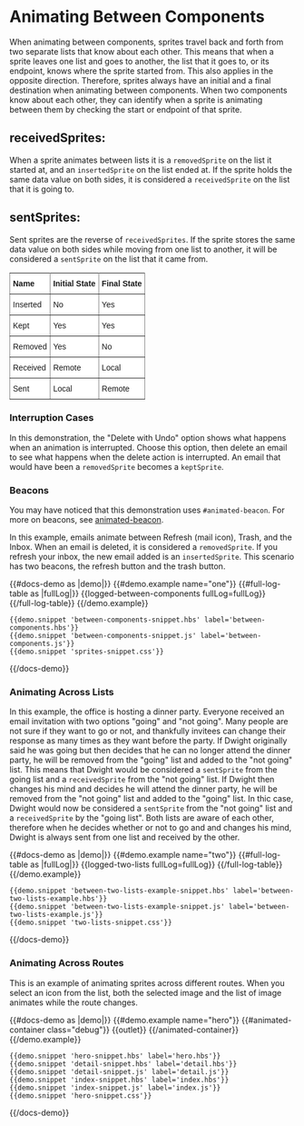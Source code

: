 # Animating Between Components
When animating between components, sprites travel back and forth from two separate lists that know about each other. This means that when a sprite leaves one list and goes to another, the list that it goes to, or its endpoint, knows where the sprite started from. This also applies in the opposite direction. Therefore, sprites always have an initial and a final destination when animating between components. When two components know about each other, they can identify when a sprite is animating between them by checking the start or endpoint of that sprite.

## receivedSprites: 
When a sprite animates between lists it is a `removedSprite` on the list it started at, and an `insertedSprite` on the list ended at. If the sprite holds the same data value on both sides, it is considered a `receivedSprite` on the list that it is going to.
## sentSprites: 
Sent sprites are the reverse of `receivedSprites`. If the sprite stores the same data value on both sides while moving from one list to another, it will be considered a `sentSprite` on the list that it came from. 


<style type="text/css">
.tg  {border-collapse:collapse;border-spacing:0;}
.tg td{font-family:Arial, sans-serif;font-size:14px;padding:10px 5px;border-style:solid;border-width:1px;overflow:hidden;word-break:normal;border-color:black;}
.tg th{font-family:Arial, sans-serif;font-size:14px;font-weight:normal;padding:10px 5px;border-style:solid;border-width:1px;overflow:hidden;word-break:normal;border-color:black;}
.tg .tg-eh2d{background-color:#ffffff;border-color:inherit;vertical-align:top}
.tg .tg-47u2{font-weight:bold;background-color:#ffffff;border-color:inherit;vertical-align:top;text-align:left}
.tg .tg-7g6k{font-weight:bold;background-color:#ffffff;border-color:inherit;text-align:center;vertical-align:top}
</style>
<table class="tg">
  <tr>
    <th class="tg-47u2">Name</th>
    <th class="tg-7g6k">Initial State</th>
    <th class="tg-47u2">Final State</th>
  </tr>
    <tr>
    <td class="tg-eh2d">Inserted</td>
    <td class="tg-eh2d">No</td>
    <td class="tg-eh2d">Yes</td>
  </tr>
  <tr>
    <td class="tg-eh2d">Kept</td>
    <td class="tg-eh2d">Yes</td>
    <td class="tg-eh2d">Yes</td>
  </tr>
  <tr>
    <td class="tg-eh2d">Removed</td>
    <td class="tg-eh2d">Yes</td>
    <td class="tg-eh2d">No</td>
  </tr>
  <tr>
    <td class="tg-eh2d">Received</td>
    <td class="tg-eh2d">Remote</td>
    <td class="tg-eh2d">Local</td>
  </tr>
  <tr>
    <td class="tg-eh2d">Sent</td>
    <td class="tg-eh2d">Local</td>
    <td class="tg-eh2d">Remote</td>
  </tr>
</table>




### Interruption Cases
In this demonstration, the "Delete with Undo" option shows what happens when an animation is interrupted. Choose this option, then delete an email to see what happens when the delete action is interrupted. An email that would have been a `removedSprite` becomes a `keptSprite`. 

### Beacons
You may have noticed that this demonstration uses `#animated-beacon`. For more on beacons, see [animated-beacon](../docs/api/components/animated-beacon). 

In this example, emails animate between Refresh (mail icon), Trash, and the Inbox. When an email is deleted, it is considered a `removedSprite`. If you refresh your inbox, the new email added is an `insertedSprite`. This scenario has two beacons, the refresh button and the trash button. 

{{#docs-demo as |demo|}}
    {{#demo.example name="one"}}
      {{#full-log-table as |fullLog|}}
        {{logged-between-components fullLog=fullLog}}      
      {{/full-log-table}}
    {{/demo.example}}

    {{demo.snippet 'between-components-snippet.hbs' label='between-components.hbs'}}
    {{demo.snippet 'between-components-snippet.js' label='between-components.js'}}
    {{demo.snippet 'sprites-snippet.css'}}
{{/docs-demo}}

### Animating Across Lists
In this example, the office is hosting a dinner party. Everyone received an email invitation with two options "going" and "not going". Many people are not sure if they want to go or not, and thankfully invitees can change their response as many times as they want before the party. If Dwight originally said he was going but then decides that he can no longer attend the dinner party, he will be removed from the "going" list and added to the "not going" list. This means that Dwight would be considered a `sentSprite` from the going list and a `receivedSprite` from the "not going" list. If Dwight then changes his mind and decides he will attend the dinner party, he will be removed from the "not going" list and added to the "going" list. In thic case, Dwight would now be considered a `sentSprite` from the "not going" list and a `receivedSprite` by the "going list". Both lists are aware of each other, therefore when he decides whether or not to go and and changes his mind, Dwight is always sent from one list and received by the other. 


{{#docs-demo as |demo|}}
    {{#demo.example name="two"}}
      {{#full-log-table as |fullLog|}}
        {{logged-two-lists fullLog=fullLog}}
      {{/full-log-table}}
    {{/demo.example}}

    {{demo.snippet 'between-two-lists-example-snippet.hbs' label='between-two-lists-example.hbs'}}
    {{demo.snippet 'between-two-lists-example-snippet.js' label='between-two-lists-example.js'}}
    {{demo.snippet 'two-lists-snippet.css'}}
{{/docs-demo}}


### Animating Across Routes
This is an example of animating sprites across different routes. When you select an icon from the list, both the selected image and the list of image animates while the route changes. 

{{#docs-demo as |demo|}}
    {{#demo.example name="hero"}}
      {{#animated-container class="debug"}}
        {{outlet}}
      {{/animated-container}}
    {{/demo.example}}

    {{demo.snippet 'hero-snippet.hbs' label='hero.hbs'}}
    {{demo.snippet 'detail-snippet.hbs' label='detail.hbs'}}
    {{demo.snippet 'detail-snippet.js' label='detail.js'}}
    {{demo.snippet 'index-snippet.hbs' label='index.hbs'}}
    {{demo.snippet 'index-snippet.js' label='index.js'}}
    {{demo.snippet 'hero-snippet.css'}}
{{/docs-demo}}

